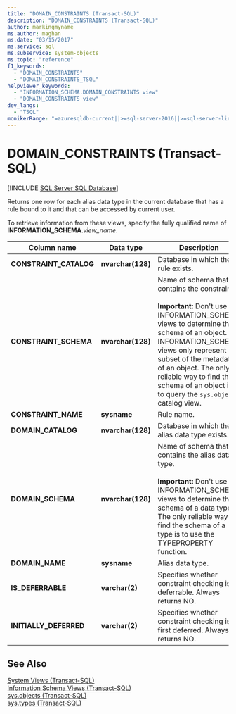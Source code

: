 ```yaml
---
title: "DOMAIN_CONSTRAINTS (Transact-SQL)"
description: "DOMAIN_CONSTRAINTS (Transact-SQL)"
author: markingmyname
ms.author: maghan
ms.date: "03/15/2017"
ms.service: sql
ms.subservice: system-objects
ms.topic: "reference"
f1_keywords:
  - "DOMAIN_CONSTRAINTS"
  - "DOMAIN_CONSTRAINTS_TSQL"
helpviewer_keywords:
  - "INFORMATION_SCHEMA.DOMAIN_CONSTRAINTS view"
  - "DOMAIN_CONSTRAINTS view"
dev_langs:
  - "TSQL"
monikerRange: "=azuresqldb-current||>=sql-server-2016||>=sql-server-linux-2017||=azuresqldb-mi-current"
---
```

# DOMAIN_CONSTRAINTS (Transact-SQL)
[!INCLUDE [SQL Server SQL Database](../../includes/applies-to-version/sql-asdb.md)]

  Returns one row for each alias data type in the current database that has a rule bound to it and that can be accessed by current user.  
  
 To retrieve information from these views, specify the fully qualified name of **INFORMATION_SCHEMA**.*view_name*.  
  
|Column name|Data type|Description|  
|-----------------|---------------|-----------------|  
|**CONSTRAINT_CATALOG**|**nvarchar(**128**)**|Database in which the rule exists.|  
|**CONSTRAINT_SCHEMA**|**nvarchar(128)**|Name of schema that contains the constraint.<br /><br /> **Important:** Don't use INFORMATION_SCHEMA views to determine the schema of an object. INFORMATION_SCHEMA views only represent a subset of the metadata of an object. The only reliable way to find the schema of an object is to query the `sys.objects` catalog view.|  
|**CONSTRAINT_NAME**|**sysname**|Rule name.|  
|**DOMAIN_CATALOG**|**nvarchar(**128**)**|Database in which the alias data type exists.|  
|**DOMAIN_SCHEMA**|**nvarchar(**128**)**|Name of schema that contains the alias data type.<br /><br /> **Important:** Don't use INFORMATION_SCHEMA views to determine the schema of a data type. The only reliable way to find the schema of a type is to use the TYPEPROPERTY function.|  
|**DOMAIN_NAME**|**sysname**|Alias data type.|  
|**IS_DEFERRABLE**|**varchar(**2**)**|Specifies whether constraint checking is deferrable. Always returns NO.|  
|**INITIALLY_DEFERRED**|**varchar(**2**)**|Specifies whether constraint checking is at first deferred. Always returns NO.|  
  
## See Also  
 [System Views &#40;Transact-SQL&#41;](../../t-sql/language-reference.md)   
 [Information Schema Views &#40;Transact-SQL&#41;](~/relational-databases/system-information-schema-views/system-information-schema-views-transact-sql.md)   
 [sys.objects &#40;Transact-SQL&#41;](../../relational-databases/system-catalog-views/sys-objects-transact-sql.md)   
 [sys.types &#40;Transact-SQL&#41;](../../relational-databases/system-catalog-views/sys-types-transact-sql.md)  
  
